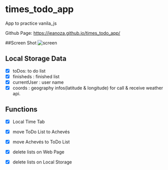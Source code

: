 # times_todo_app
App to practice vanila_js

Github Page: https://jeanoza.github.io/times_todo_app/

##Screen Shot
![screen](https://user-images.githubusercontent.com/64304902/108256465-dbe44700-715d-11eb-9dd8-81d76abe3a0e.png")

## Local Storage Data
- [x] toDos: to do list
- [x] finisheds : finished list
- [x] currentUser : user name
- [x] coords : geography infos(latitude & longitude) for call & receive weather api. 

## Functions
- [x] Local Time Tab
- [x] move ToDo List to Achevés
- [x] move Achevés to ToDo List
- [x] delete lists on Web Page
- [x] delete lists on Local Storage

